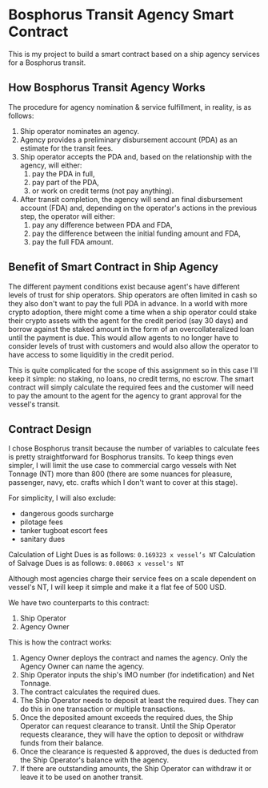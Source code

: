 # Bosphorus Transit Agency Smart Contract
This is my project to build a smart contract based on a ship agency services for a Bosphorus transit.

## How Bosphorus Transit Agency Works
The procedure for agency nomination & service fulfillment, in reality, is as follows:
1. Ship operator nominates an agency.
2. Agency provides a preliminary disbursement account (PDA) as an estimate for the transit fees.
3. Ship operator accepts the PDA and, based on the relationship with the agency, will either:
    1. pay the PDA in full, 
    2. pay part of the PDA,
    3. or work on credit terms (not pay anything).
4. After transit completion, the agency will send an final disbursement account (FDA) and, depending on the operator's actions in the previous step, the operator will either:
    1. pay any difference between PDA and FDA,
    2. pay the difference between the initial funding amount and FDA,
    3. pay the full FDA amount.

## Benefit of  Smart Contract in Ship Agency
The different payment conditions exist because agent's have different levels of trust for ship operators.  Ship operators are often limited in cash so they also don't want to pay the full PDA in advance.  In a world with more crypto adoption, there might come a time when a ship operator could stake their crypto assets with the agent for the credit period (say 30 days) and borrow against the staked amount in the form of an overcollateralized loan until the payment is due.  This would allow agents to no longer have to consider levels of trust with customers and would also allow the operator to have access to some liquiditiy in the credit period.

This is quite complicated for the scope of this assignment so in this case I'll keep it simple: no staking, no loans, no credit terms, no escrow.  The smart contract will simply calculate the required fees and the customer will need to pay the amount to the agent for the agency to grant approval for the vessel's transit.

## Contract Design
I chose Bosphorus transit because the number of variables to calculate fees is pretty straightforward for Bosphorus transits.  To keep things even simpler, I will limit the use case to commercial cargo vessels with Net Tonnage (NT) more than 800 (there are some nuances for pleasure, passenger, navy, etc. crafts which I don't want to cover at this stage).

For simplicity, I will also exclude:
- dangerous goods surcharge
- pilotage fees
- tanker tugboat escort fees
- sanitary dues

Calculation of Light Dues is as follows: `0.169323 x vessel’s NT`
Calculation of Salvage Dues is as follows: `0.08063 x vessel's NT`

Although most agencies charge their service fees on a scale dependent on vessel's NT, I will keep it simple and make it a flat fee of 500 USD.

We have two counterparts to this contract:
1. Ship Operator
2. Agency Owner

This is how the contract works:
1. Agency Owner deploys the contract and names the agency.  Only the Agency Owner can name the agency.
2. Ship Operator inputs the ship's IMO number (for indetification) and Net Tonnage.
3. The contract calculates the required dues.
4. The Ship Operator needs to deposit at least the required dues.  They can do this in one transaction or multiple transactions.
5. Once the deposited amount exceeds the required dues, the Ship Operator can request clearance to transit.  Until the Ship Operator requests clearance, they will have the option to deposit or withdraw funds from their balance.
6. Once the clearance is requested & approved, the dues is deducted from the Ship Operator's balance with the agency.
7. If there are outstanding amounts, the Ship Operator can withdraw it or leave it to be used on another transit.